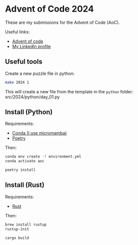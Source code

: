 # Advent of Code 2024
These are my submissions for the Advent of Code (AoC).

Useful links:
- [Advent of code](https://adventofcode.com)
- [My LinkedIn profile](https://linkedin.com/in/dennisbakhuis)

## Useful tools
Create a new puzzle file in python:
```bash
make 2024 1
```

This will create a new file from the template in the `python` folder:
src/2024/python/day_01.py

## Install (Python)
Requirements:
- [Conda (I use micromamba)](https://mamba.readthedocs.io/en/latest/user_guide/micromamba.html)
- [Poetry](https://python-poetry.org/)

Then:
```bash
conda env create -f environment.yml
conda activate aoc

poetry install
```

## Install (Rust)
Requirements:
- [Rust](https://rust-lang.org)

Then:
```bash
brew install rustup
rustup-init

cargo build
```

